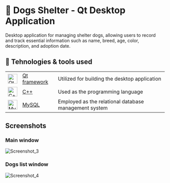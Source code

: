 # 🐶 Dogs Shelter - Qt Desktop Application
Desktop application for managing shelter dogs, allowing users to record and track essential information such as name, breed, age, color, description, and adoption date.

## 🔌 Tehnologies & tools used
<table>
  <tr>
    <td><img src="https://upload.wikimedia.org/wikipedia/commons/thumb/0/0b/Qt_logo_2016.svg/2560px-Qt_logo_2016.svg.png" alt="Qt framework" height="30"/></td>
    <td style="vertical-align: middle;"><a href="https://www.qt.io/">Qt framework</a></td>
    <td>Utilized for building the desktop application</td>
  </tr>
  <tr>
    <td><img src="https://raw.githubusercontent.com/isocpp/logos/master/cpp_logo.png" alt="C++" height="30"/></td>
    <td style="vertical-align: middle;"><a href="https://www.cplusplus.com/">C++</a></td>
    <td>Used as the programming language</td>
  </tr>
  <tr>
    <td><img src="https://cdn.icon-icons.com/icons2/1381/PNG/512/mysqlworkbench_93532.png" alt="MySQL" height="30"/></td>
    <td style="vertical-align: middle;"><a href="https://www.mysql.com/">MySQL</a></td>
    <td>Employed as the relational database management system</td>
  </tr>
</table>

## Screenshots
### Main window
![Screenshot_3](https://github.com/kaizerpwn/dogs-shelter-app/assets/70588174/e45bf161-4d7f-4c57-a1d3-7ac2f3a0310a)

### Dogs list window
![Screenshot_4](https://github.com/kaizerpwn/dogs-shelter-app/assets/70588174/fd96ca7b-6d35-4ef5-aebd-7dad75492386)
